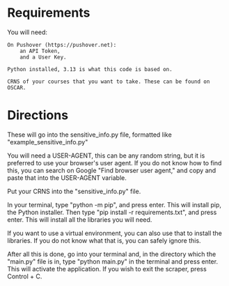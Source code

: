 # Requirements
You will need:

    On Pushover (https://pushover.net):
        an API Token,
        and a User Key.

    Python installed, 3.13 is what this code is based on.

    CRNS of your courses that you want to take. These can be found on OSCAR.

# Directions
These will go into the sensitive_info.py file, formatted like "example_sensitive_info.py"

You will need a USER-AGENT, this can be any random string, but it is preferred to use your browser's user agent. If you do not know how to find this, you can search on Google "Find browser user agent," and copy and paste that into the USER-AGENT variable.

Put your CRNS into the "sensitive_info.py" file.

In your terminal, type "python -m  pip", and press enter. This will install pip, the Python installer.
Then type "pip install -r requirements.txt", and press enter. This will install all the libraries you will need.

If you want to use a virtual environment, you can also use that to install the libraries. If you do not know what that is, you can safely ignore this.

After all this is done, go into your terminal and, in the directory which the "main.py" file is in, type "python main.py" in the terminal and press enter. This will activate the application. If you wish to exit the scraper, press Control + C.